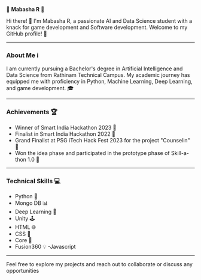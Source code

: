 🌟 **Mabasha R** 🌟

Hi there! 👋 I'm Mabasha R, a passionate AI and Data Science student with a knack for game development and Software development. Welcome to my GitHub profile! 🚀

---

### About Me ℹ️

I am currently pursuing a Bachelor's degree in Artificial Intelligence and Data Science from Rathinam Technical Campus. My academic journey has equipped me with proficiency in Python, Machine Learning, Deep Learning, and game development. 🎓

---

### Achievements 🏆

- Winner of Smart India Hackathon 2023 🏅
- Finalist in Smart India Hackathon 2022 🏅
- Grand Finalist at PSG iTech Hack Fest 2023 for the project "Counselin" 🎉
- Won the idea phase and participated in the prototype phase of Skill-a-thon 1.0 🎉

---
### Technical Skills 💻

- Python 🐍
- Mongo DB 📊
- Deep Learning  🧠
- Unity 🕹️
- HTML 🌐
- CSS 🎨
- Core 🔧
- Fusion360 💡
-Javascript
---
Feel free to explore my projects and reach out to collaborate or discuss any opportunities
